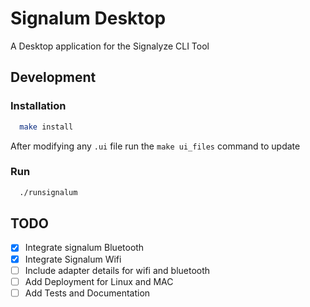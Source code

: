 # Signalum Desktop

A Desktop application for the Signalyze CLI Tool

## Development

### Installation

```bash
  make install
```

After modifying any `.ui` file run the `make ui_files` command to update

### Run

```bash
  ./runsignalum
```

## TODO

- [x] Integrate signalum Bluetooth
- [x] Integrate Signalum Wifi
- [ ] Include adapter details for wifi and bluetooth
- [ ] Add Deployment for Linux and MAC
- [ ] Add Tests and Documentation
